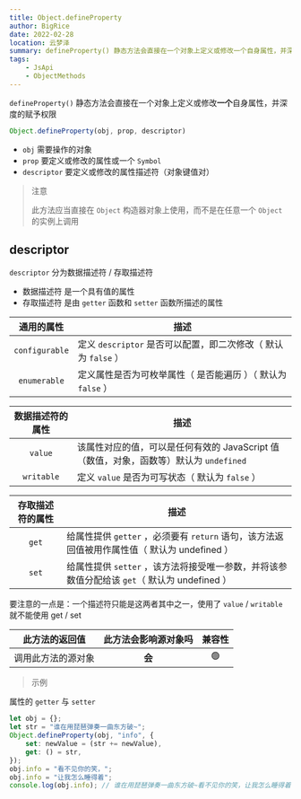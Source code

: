 ```yaml
---
title: Object.defineProperty
author: BigRice
date: 2022-02-28
location: 云梦泽
summary: defineProperty() 静态方法会直接在一个对象上定义或修改一个自身属性，并深度的赋予权限
tags:
    - JsApi
    - ObjectMethods
---
```


`defineProperty()` 静态方法会直接在一个对象上定义或修改**一个**自身属性，并深度的赋予权限

```js
Object.defineProperty(obj, prop, descriptor)
```

-   `obj` 需要操作的对象
-   `prop` 要定义或修改的属性或一个 `Symbol`
-   `descriptor` 要定义或修改的属性描述符（对象键值对）

> 注意
>
> 此方法应当直接在 `Object` 构造器对象上使用，而不是在任意一个 `Object` 的实例上调用 

##### 

## descriptor

`descriptor` 分为数据描述符 / 存取描述符

-   数据描述符 是一个具有值的属性
-   存取描述符 是由 `getter` 函数和 `setter` 函数所描述的属性

|   通用的属性   | 描述                                                           |
| :------------: | -------------------------------------------------------------- |
| `configurable` | 定义 `descriptor` 是否可以配置，即二次修改（ 默认为 `false` ） |
|  `enumerable`  | 定义属性是否为可枚举属性（ 是否能遍历 ）（ 默认为 `false` ）   |

| 数据描述符的属性 | 描述                                                                                   |
| :--------------: | -------------------------------------------------------------------------------------- |
|     `value`      | 该属性对应的值，可以是任何有效的 JavaScript 值（数值，对象，函数等）默认为 `undefined` |
|    `writable`    | 定义 `value` 是否为可写状态（ 默认为 `false` ）                                        |

| 存取描述符的属性 | 描述                                                                                         |
| :--------------: | -------------------------------------------------------------------------------------------- |
|      `get`       | 给属性提供 `getter` ，必须要有 `return` 语句，该方法返回值被用作属性值（ 默认为 undefined ） |
|      `set`       | 给属性提供 `setter` ，该方法将接受唯一参数，并将该参数值分配给该 `get`（ 默认为 undefined ） |

要注意的一点是：一个描述符只能是这两者其中之一，使用了 `value` / `writable` 就不能使用 get / set

|   此方法的返回值   | 此方法会影响源对象吗 | 兼容性 |
| :----------------: | :------------------: | :----: |
| 调用此方法的源对象 |         **会**         |   🟢   |



> 示例

属性的 `getter` 与 `setter`

```js
let obj = {};
let str = "谁在用琵琶弹奏一曲东方破~";
Object.defineProperty(obj, "info", {
    set: newValue = (str += newValue),
    get: () = str,
});
obj.info = "看不见你的笑，";
obj.info = "让我怎么睡得着";
console.log(obj.info); // 谁在用琵琶弹奏一曲东方破~看不见你的笑，让我怎么睡得着
```
